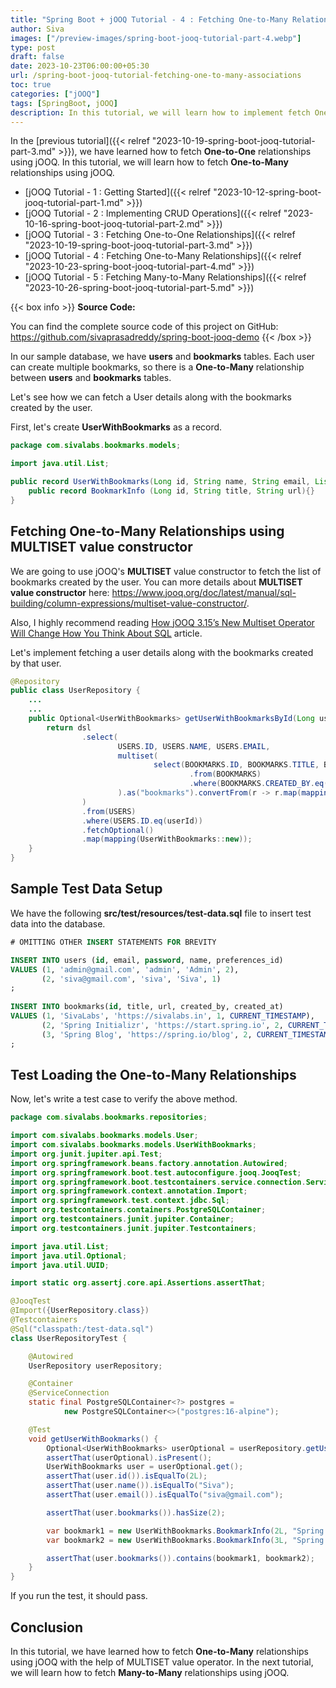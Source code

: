 ```yaml
---
title: "Spring Boot + jOOQ Tutorial - 4 : Fetching One-to-Many Relationships"
author: Siva
images: ["/preview-images/spring-boot-jooq-tutorial-part-4.webp"]
type: post
draft: false
date: 2023-10-23T06:00:00+05:30
url: /spring-boot-jooq-tutorial-fetching-one-to-many-associations
toc: true
categories: ["jOOQ"]
tags: [SpringBoot, jOOQ]
description: In this tutorial, we will learn how to implement fetch One-to-Many relationships using jOOQ.
---
```

In the [previous tutorial]({{< relref "2023-10-19-spring-boot-jooq-tutorial-part-3.md" >}}), 
we have learned how to fetch **One-to-One** relationships using jOOQ.
In this tutorial, we will learn how to fetch **One-to-Many** relationships using jOOQ.

<!--more-->


* [jOOQ Tutorial - 1 : Getting Started]({{< relref "2023-10-12-spring-boot-jooq-tutorial-part-1.md" >}})
* [jOOQ Tutorial - 2 : Implementing CRUD Operations]({{< relref "2023-10-16-spring-boot-jooq-tutorial-part-2.md" >}})
* [jOOQ Tutorial - 3 : Fetching One-to-One Relationships]({{< relref "2023-10-19-spring-boot-jooq-tutorial-part-3.md" >}})
* [jOOQ Tutorial - 4 : Fetching One-to-Many Relationships]({{< relref "2023-10-23-spring-boot-jooq-tutorial-part-4.md" >}})
* [jOOQ Tutorial - 5 : Fetching Many-to-Many Relationships]({{< relref "2023-10-26-spring-boot-jooq-tutorial-part-5.md" >}})

{{< box info >}}
**Source Code:**

You can find the complete source code of this project on GitHub:
https://github.com/sivaprasadreddy/spring-boot-jooq-demo
{{< /box >}}

In our sample database, we have **users** and **bookmarks** tables.
Each user can create multiple bookmarks, so there is a **One-to-Many** relationship between **users** and **bookmarks** tables. 

Let's see how we can fetch a User details along with the bookmarks created by the user.

First, let's create **UserWithBookmarks** as a record.

```java 
package com.sivalabs.bookmarks.models;

import java.util.List;

public record UserWithBookmarks(Long id, String name, String email, List<BookmarkInfo> bookmarks) {
    public record BookmarkInfo (Long id, String title, String url){}
}
```

## Fetching One-to-Many Relationships using MULTISET value constructor

We are going to use jOOQ's **MULTISET** value constructor to fetch the list of bookmarks created by the user.
You can more details about **MULTISET value constructor** here: https://www.jooq.org/doc/latest/manual/sql-building/column-expressions/multiset-value-constructor/.

Also, I highly recommend reading [How jOOQ 3.15’s New Multiset Operator Will Change How You Think About SQL](https://blog.jooq.org/jooq-3-15s-new-multiset-operator-will-change-how-you-think-about-sql/) article.

Let's implement fetching a user details along with the bookmarks created by that user.

```java
@Repository
public class UserRepository {
    ...
    ...
    public Optional<UserWithBookmarks> getUserWithBookmarksById(Long userId) {
        return dsl
                .select(
                        USERS.ID, USERS.NAME, USERS.EMAIL,
                        multiset(
                                select(BOOKMARKS.ID, BOOKMARKS.TITLE, BOOKMARKS.URL)
                                        .from(BOOKMARKS)
                                        .where(BOOKMARKS.CREATED_BY.eq(USERS.ID))
                        ).as("bookmarks").convertFrom(r -> r.map(mapping(UserWithBookmarks.BookmarkInfo::new)))
                )
                .from(USERS)
                .where(USERS.ID.eq(userId))
                .fetchOptional()
                .map(mapping(UserWithBookmarks::new));
    }
}
```

## Sample Test Data Setup
We have the following **src/test/resources/test-data.sql** file to insert test data into the database.

```sql
# OMITTING OTHER INSERT STATEMENTS FOR BREVITY

INSERT INTO users (id, email, password, name, preferences_id)
VALUES (1, 'admin@gmail.com', 'admin', 'Admin', 2),
       (2, 'siva@gmail.com', 'siva', 'Siva', 1)
;
  
INSERT INTO bookmarks(id, title, url, created_by, created_at)
VALUES (1, 'SivaLabs', 'https://sivalabs.in', 1, CURRENT_TIMESTAMP),
       (2, 'Spring Initializr', 'https://start.spring.io', 2, CURRENT_TIMESTAMP),
       (3, 'Spring Blog', 'https://spring.io/blog', 2, CURRENT_TIMESTAMP)
;
```

## Test Loading the One-to-Many Relationships 
Now, let's write a test case to verify the above method.

```java
package com.sivalabs.bookmarks.repositories;

import com.sivalabs.bookmarks.models.User;
import com.sivalabs.bookmarks.models.UserWithBookmarks;
import org.junit.jupiter.api.Test;
import org.springframework.beans.factory.annotation.Autowired;
import org.springframework.boot.test.autoconfigure.jooq.JooqTest;
import org.springframework.boot.testcontainers.service.connection.ServiceConnection;
import org.springframework.context.annotation.Import;
import org.springframework.test.context.jdbc.Sql;
import org.testcontainers.containers.PostgreSQLContainer;
import org.testcontainers.junit.jupiter.Container;
import org.testcontainers.junit.jupiter.Testcontainers;

import java.util.List;
import java.util.Optional;
import java.util.UUID;

import static org.assertj.core.api.Assertions.assertThat;

@JooqTest
@Import({UserRepository.class})
@Testcontainers
@Sql("classpath:/test-data.sql")
class UserRepositoryTest {

    @Autowired
    UserRepository userRepository;

    @Container
    @ServiceConnection
    static final PostgreSQLContainer<?> postgres =
            new PostgreSQLContainer<>("postgres:16-alpine");

    @Test
    void getUserWithBookmarks() {
        Optional<UserWithBookmarks> userOptional = userRepository.getUserWithBookmarksById(2L);
        assertThat(userOptional).isPresent();
        UserWithBookmarks user = userOptional.get();
        assertThat(user.id()).isEqualTo(2L);
        assertThat(user.name()).isEqualTo("Siva");
        assertThat(user.email()).isEqualTo("siva@gmail.com");

        assertThat(user.bookmarks()).hasSize(2);

        var bookmark1 = new UserWithBookmarks.BookmarkInfo(2L, "Spring Initializr", "https://start.spring.io");
        var bookmark2 = new UserWithBookmarks.BookmarkInfo(3L, "Spring Blog", "https://spring.io/blog");

        assertThat(user.bookmarks()).contains(bookmark1, bookmark2);
    }
}
```

If you run the test, it should pass.

## Conclusion
In this tutorial, we have learned how to fetch **One-to-Many** relationships using jOOQ with the help of MULTISET value operator.
In the next tutorial, we will learn how to fetch **Many-to-Many** relationships using jOOQ.
